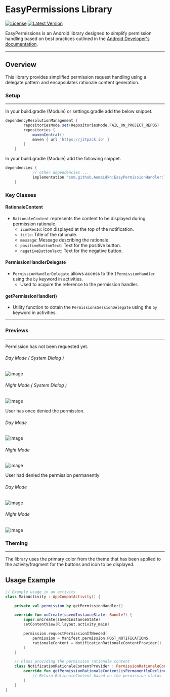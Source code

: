 # EasyPermissions Library

[![License](https://img.shields.io/badge/License-MIT-blue.svg)](https://opensource.org/licenses/MIT)
[![Latest Version](https://img.shields.io/badge/Latest%20Version-1.0-green)](https://github.com/your_username/your_repository/releases/tag/1.0)

EasyPermissions is an Android library designed to simplify permission handling based on best practices outlined in the [Android Developer's documentation](https://developer.android.com/training/permissions/requesting).

---

## Overview

This library provides simplified permission request handling using a delegate pattern and encapsulates rationale content generation.

### Setup

------------


In your build.gradle (Module) or settings.gradle add the below snippet.
```groovy
dependencyResolutionManagement {
		repositoriesMode.set(RepositoriesMode.FAIL_ON_PROJECT_REPOS)
		repositories {
			mavenCentral()
			maven { url 'https://jitpack.io' }
		}
	}
```
In your build.gradle (Module) add the following snippet.
```groovy
dependencies {
	        // other dependencies ...
	        implementation 'com.github.Aumaidkh:EasyPermissionHandler:Tag'
	}
```


### Key Classes

#### RationaleContent
- `RationaleContent` represents the content to be displayed during permission rationale.
  - `iconResId`: Icon displayed at the top of the notification.
  - `title`: Title of the rationale.
  - `message`: Message describing the rationale.
  - `positiveButtonText`: Text for the positive button.
  - `negativeButtonText`: Text for the negative button.

#### PermissionHandlerDelegate
- `PermissionHandlerDelegate` allows access to the `IPermissionHandler` using the `by` keyword in activities.
  - Used to acquire the reference to the permission handler.

#### getPermissionHandler()
- Utility function to obtain the `PermissionsSessionDelegate` using the `by` keyword in activities.

---

### Previews

------------
Permission has not been requested yet.
###### Day Mode ( System Dialog )
![image](https://github.com/Aumaidkh/EasyPermissionHandler/assets/52782821/5fa0d88b-febf-4e20-b9cb-1a8c328beb3b)


###### Night Mode  ( System Dialog )
![image](https://github.com/Aumaidkh/EasyPermissionHandler/assets/52782821/6c863ca1-655c-4e8b-8c13-7b35941b8beb)

User has once denied the permission.
###### Day Mode
![image](https://github.com/Aumaidkh/EasyPermissionHandler/assets/52782821/260d8b90-fd76-47a2-b851-70ef0270e0ec)

###### Night Mode
![image](https://github.com/Aumaidkh/EasyPermissionHandler/assets/52782821/ccf8925e-e872-4be4-b145-a34cc30e723e)


User had denied the permission permanently
###### Day Mode
![image](https://github.com/Aumaidkh/EasyPermissionHandler/assets/52782821/ed4e5f2c-8842-4926-8bd3-53822c92471e)

###### Night Mode
![image](https://github.com/Aumaidkh/EasyPermissionHandler/assets/52782821/1de6b500-f160-4cd0-910b-c47149899347)

### Theming
---
The library uses the primary color from the theme that has been applied to the activity/fragment for the buttons and icon to be displayed.
## Usage Example

```kotlin
// Example usage in an activity
class MainActivity : AppCompatActivity() {

    private val permission by getPermissionHandler()

    override fun onCreate(savedInstanceState: Bundle?) {
        super.onCreate(savedInstanceState)
        setContentView(R.layout.activity_main)

        permission.requestPermissionIfNeeded(
            permission = Manifest.permission.POST_NOTIFICATIONS,
            rationaleContent = NotificationRationaleContentProvider()
        )
    }

    // Class providing the permission rationale content
    class NotificationRationaleContentProvider : PermissionRationaleContentProvider {
        override fun getPermissionRationaleContent(isPermanentlyDeclined: Boolean): RationaleContent {
            // Return RationaleContent based on the permission status
        }
    }
}

